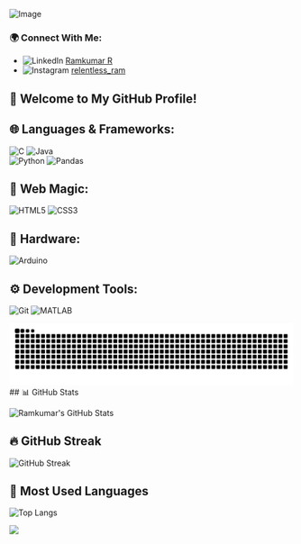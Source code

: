 ![Image](https://github.com/user-attachments/assets/3ab044d6-29b0-4403-8692-f3fa98e62086)

<h3 align="left"> 🌍 Connect With Me:</h3>

- ![LinkedIn](https://img.shields.io/badge/LinkedIn-blue?style=flat&logo=linkedin)  [Ramkumar R](https://www.linkedin.com/in/ramkumar-r-a16a79335)  
- ![Instagram](https://img.shields.io/badge/Instagram-purple?style=flat&logo=instagram)  [relentless_ram](https://www.instagram.com/relentless_ram)

</p>
<h2> 🚀 Welcome to My GitHub Profile!

## 🌐 Languages & Frameworks:
![C](https://img.shields.io/badge/C-A8B9CC?style=for-the-badge&logo=c&logoColor=white)  ![Java](https://img.shields.io/badge/Java-ED8B00?style=for-the-badge&logo=java&logoColor=white)  
![Python](https://img.shields.io/badge/Python-3776AB?style=for-the-badge&logo=python&logoColor=white)  ![Pandas](https://img.shields.io/badge/Pandas-150458?style=for-the-badge&logo=pandas&logoColor=white)  

## 🎨 Web Magic:
![HTML5](https://img.shields.io/badge/HTML5-E34F26?style=for-the-badge&logo=html5&logoColor=white)  ![CSS3](https://img.shields.io/badge/CSS3-1572B6?style=for-the-badge&logo=css3&logoColor=white)  

## 🔌 Hardware:
![Arduino](https://img.shields.io/badge/Arduino-00979D?style=for-the-badge&logo=arduino&logoColor=white)  

## ⚙️ Development Tools:
![Git](https://img.shields.io/badge/Git-F05032?style=for-the-badge&logo=git&logoColor=white)  ![MATLAB](https://img.shields.io/badge/MATLAB-0076A8?style=for-the-badge&logo=mathworks&logoColor=white)  

</h2>

<picture>
  <source media="(prefers-color-scheme: dark)" srcset="https://raw.githubusercontent.com/ramkumar27072006/ramkumar27072006/output/github-snake-dark.svg" />
  <source media="(prefers-color-scheme: light)" srcset="https://raw.githubusercontent.com/ramkumar27072006/ramkumar27072006/output/github-snake.svg" />
  <img alt="github-snake" src="https://raw.githubusercontent.com/ramkumar27072006/ramkumar27072006/output/github-snake.svg" />
</picture>
## 📊 GitHub Stats  

![Ramkumar's GitHub Stats](https://github-readme-stats-sigma-five.vercel.app/api?username=ramkumar27072006&show_icons=true&theme=dark)

## 🔥 GitHub Streak  
![GitHub Streak](https://streak-stats.demolab.com/?user=ramkumar27072006&theme=highcontrast)

## 🚀 Most Used Languages  
![Top Langs](https://github-readme-stats.vercel.app/api/top-langs/?username=ramkumar27072006&layout=compact&theme=dark)


[![](https://visitcount.itsvg.in/api?id=ramkumar27072006&icon=0&color=0)](https://visitcount.itsvg.in)

<!-- Proudly created with GPRM ( https://gprm.itsvg.in ) -->

